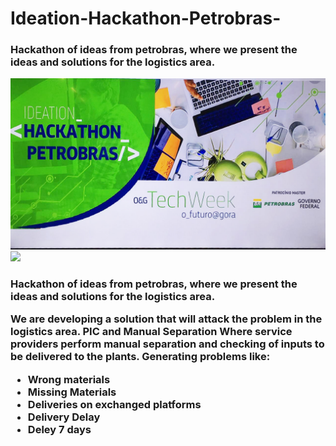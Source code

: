# Ideation-Hackathon-Petrobras-
<h3>Hackathon of ideas from petrobras, where we present the ideas and solutions for the logistics area.</h3>

![](Pics/ideation.jpg)
![](header01.png)

<h3>Hackathon of ideas from petrobras, where we present the ideas and solutions for the logistics area.

We are developing a solution that will attack the problem in the logistics area.
PIC and Manual Separation
Where service providers perform manual separation and checking of inputs to be delivered to the plants. Generating problems like:
- Wrong materials
- Missing Materials
- Deliveries on exchanged platforms
- Delivery Delay
- Deley 7 days<h3>